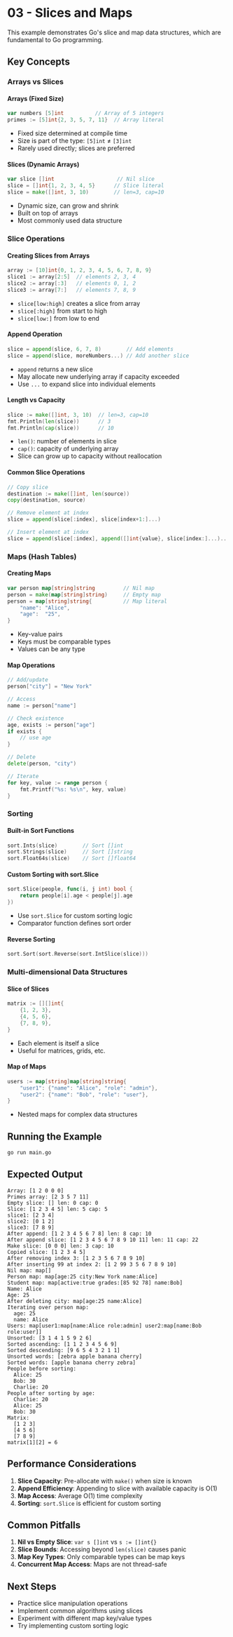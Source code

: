 # 03 - Slices and Maps

This example demonstrates Go's slice and map data structures, which are fundamental to Go programming.

## Key Concepts

### Arrays vs Slices

#### Arrays (Fixed Size)
```go
var numbers [5]int          // Array of 5 integers
primes := [5]int{2, 3, 5, 7, 11}  // Array literal
```
- Fixed size determined at compile time
- Size is part of the type: `[5]int` ≠ `[3]int`
- Rarely used directly; slices are preferred

#### Slices (Dynamic Arrays)
```go
var slice []int                    // Nil slice
slice = []int{1, 2, 3, 4, 5}      // Slice literal
slice = make([]int, 3, 10)        // len=3, cap=10
```
- Dynamic size, can grow and shrink
- Built on top of arrays
- Most commonly used data structure

### Slice Operations

#### Creating Slices from Arrays
```go
array := [10]int{0, 1, 2, 3, 4, 5, 6, 7, 8, 9}
slice1 := array[2:5]  // elements 2, 3, 4
slice2 := array[:3]   // elements 0, 1, 2
slice3 := array[7:]   // elements 7, 8, 9
```
- `slice[low:high]` creates a slice from array
- `slice[:high]` from start to high
- `slice[low:]` from low to end

#### Append Operation
```go
slice = append(slice, 6, 7, 8)        // Add elements
slice = append(slice, moreNumbers...) // Add another slice
```
- `append` returns a new slice
- May allocate new underlying array if capacity exceeded
- Use `...` to expand slice into individual elements

#### Length vs Capacity
```go
slice := make([]int, 3, 10)  // len=3, cap=10
fmt.Println(len(slice))      // 3
fmt.Println(cap(slice))      // 10
```
- `len()`: number of elements in slice
- `cap()`: capacity of underlying array
- Slice can grow up to capacity without reallocation

#### Common Slice Operations
```go
// Copy slice
destination := make([]int, len(source))
copy(destination, source)

// Remove element at index
slice = append(slice[:index], slice[index+1:]...)

// Insert element at index
slice = append(slice[:index], append([]int{value}, slice[index:]...)...)
```

### Maps (Hash Tables)

#### Creating Maps
```go
var person map[string]string         // Nil map
person = make(map[string]string)     // Empty map
person = map[string]string{          // Map literal
    "name": "Alice",
    "age":  "25",
}
```
- Key-value pairs
- Keys must be comparable types
- Values can be any type

#### Map Operations
```go
// Add/update
person["city"] = "New York"

// Access
name := person["name"]

// Check existence
age, exists := person["age"]
if exists {
    // use age
}

// Delete
delete(person, "city")

// Iterate
for key, value := range person {
    fmt.Printf("%s: %s\n", key, value)
}
```

### Sorting

#### Built-in Sort Functions
```go
sort.Ints(slice)        // Sort []int
sort.Strings(slice)     // Sort []string
sort.Float64s(slice)    // Sort []float64
```

#### Custom Sorting with sort.Slice
```go
sort.Slice(people, func(i, j int) bool {
    return people[i].age < people[j].age
})
```
- Use `sort.Slice` for custom sorting logic
- Comparator function defines sort order

#### Reverse Sorting
```go
sort.Sort(sort.Reverse(sort.IntSlice(slice)))
```

### Multi-dimensional Data Structures

#### Slice of Slices
```go
matrix := [][]int{
    {1, 2, 3},
    {4, 5, 6},
    {7, 8, 9},
}
```
- Each element is itself a slice
- Useful for matrices, grids, etc.

#### Map of Maps
```go
users := map[string]map[string]string{
    "user1": {"name": "Alice", "role": "admin"},
    "user2": {"name": "Bob", "role": "user"},
}
```
- Nested maps for complex data structures

## Running the Example

```bash
go run main.go
```

## Expected Output

```
Array: [1 2 0 0 0]
Primes array: [2 3 5 7 11]
Empty slice: [] len: 0 cap: 0
Slice: [1 2 3 4 5] len: 5 cap: 5
slice1: [2 3 4]
slice2: [0 1 2]
slice3: [7 8 9]
After append: [1 2 3 4 5 6 7 8] len: 8 cap: 10
After append slice: [1 2 3 4 5 6 7 8 9 10 11] len: 11 cap: 22
Make slice: [0 0 0] len: 3 cap: 10
Copied slice: [1 2 3 4 5]
After removing index 3: [1 2 3 5 6 7 8 9 10]
After inserting 99 at index 2: [1 2 99 3 5 6 7 8 9 10]
Nil map: map[]
Person map: map[age:25 city:New York name:Alice]
Student map: map[active:true grades:[85 92 78] name:Bob]
Name: Alice
Age: 25
After deleting city: map[age:25 name:Alice]
Iterating over person map:
  age: 25
  name: Alice
Users: map[user1:map[name:Alice role:admin] user2:map[name:Bob role:user]]
Unsorted: [3 1 4 1 5 9 2 6]
Sorted ascending: [1 1 2 3 4 5 6 9]
Sorted descending: [9 6 5 4 3 2 1 1]
Unsorted words: [zebra apple banana cherry]
Sorted words: [apple banana cherry zebra]
People before sorting:
  Alice: 25
  Bob: 30
  Charlie: 20
People after sorting by age:
  Charlie: 20
  Alice: 25
  Bob: 30
Matrix:
  [1 2 3]
  [4 5 6]
  [7 8 9]
matrix[1][2] = 6
```

## Performance Considerations

1. **Slice Capacity**: Pre-allocate with `make()` when size is known
2. **Append Efficiency**: Appending to slice with available capacity is O(1)
3. **Map Access**: Average O(1) time complexity
4. **Sorting**: `sort.Slice` is efficient for custom sorting

## Common Pitfalls

1. **Nil vs Empty Slice**: `var s []int` vs `s := []int{}`
2. **Slice Bounds**: Accessing beyond `len(slice)` causes panic
3. **Map Key Types**: Only comparable types can be map keys
4. **Concurrent Map Access**: Maps are not thread-safe

## Next Steps

- Practice slice manipulation operations
- Implement common algorithms using slices
- Experiment with different map key/value types
- Try implementing custom sorting logic